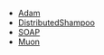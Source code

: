 * [Adam](95a9fd44-7c13-49c7-b324-3e7d9e23a499.txt)
* [DistributedShampoo](f94396ae-affe-406f-8d79-f364ca632539.txt)
* [SOAP](e21a2838-a0f2-46f2-a247-db0021165682.txt)
* [Muon](8d6193f4-27fc-4e68-899f-af70019a4d54.txt)



